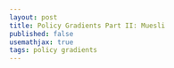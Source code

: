 ```yaml
---
layout: post
title: Policy Gradients Part II: Muesli
published: false
usemathjax: true
tags: policy gradients
---
```

